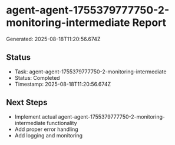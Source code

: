 # agent-agent-1755379777750-2-monitoring-intermediate Report

Generated: 2025-08-18T11:20:56.674Z

## Status
- Task: agent-agent-1755379777750-2-monitoring-intermediate
- Status: Completed
- Timestamp: 2025-08-18T11:20:56.674Z

## Next Steps
- Implement actual agent-agent-1755379777750-2-monitoring-intermediate functionality
- Add proper error handling
- Add logging and monitoring
